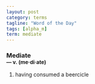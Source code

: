 ```yaml
---
layout: post
category: terms
tagline: "Word of the Day"
tags: [alpha_m]
term: mediate
---
```


<h3>Mediate<br/> <small>&mdash; v. (me<span>&middot;</span>di<span>&middot;</span>ate)</small></h3>
<p><ol><li>having consumed a beercicle</li>
</ol></p>
